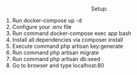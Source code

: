 <p align="center">Setup: </p>

<ol>
    <li>Run docker-compose up -d</li>
    <li>Configure your .env file</li>
    <li>Run command docker-compose exec app bash</li>
    <li>Install all dependencies via composer install</li>
    <li>Execute command php artisan key:generate</li>
    <li>Run command php artisan migrate</li>
    <li>Run command php artisan db:seed</li>
    <li>Go to browser and type localhost:80 </li>
</ol>
